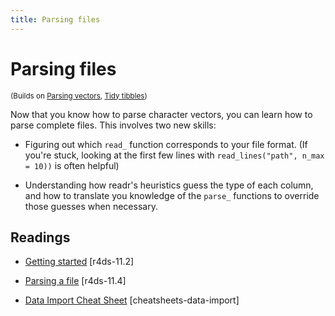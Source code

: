 ```yaml
---
title: Parsing files
---
```


<!-- Generated automatically from parse-file.yml. Do not edit by hand -->

# Parsing files
<small>(Builds on [Parsing vectors](parse-vector.md), [Tidy tibbles](tidy-tibbles.md))</small>

Now that you know how to parse character vectors, you can learn how to
parse complete files. This involves two new skills:

* Figuring out which `read_` function corresponds to your file format.
  (If you're stuck, looking at the first few lines with
  `read_lines("path", n_max = 10))` is often helpful)

* Understanding how readr's heuristics guess the type of each column,
  and how to translate you knowledge of the `parse_` functions to
  override those guesses when necessary.

## Readings

  * [Getting started](http://r4ds.had.co.nz/data-import.html#getting-started) [r4ds-11.2]

  * [Parsing a file](http://r4ds.had.co.nz/data-import.html#parsing-a-file) [r4ds-11.4]

  * [Data Import Cheat Sheet](https://github.com/rstudio/cheatsheets/raw/master/source/pdfs/data-import-cheatsheet.pdf) [cheatsheets-data-import]



